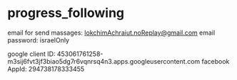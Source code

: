 # progress_following
email for send massages: lokchimAchraiut.noReplay@gmail.com
email password: israelOnly

google client ID: 453061761258-m3sij6fvt3jf3biao5dg7r6vqnrsq4n3.apps.googleusercontent.com
facebook AppId: 294738178333455



